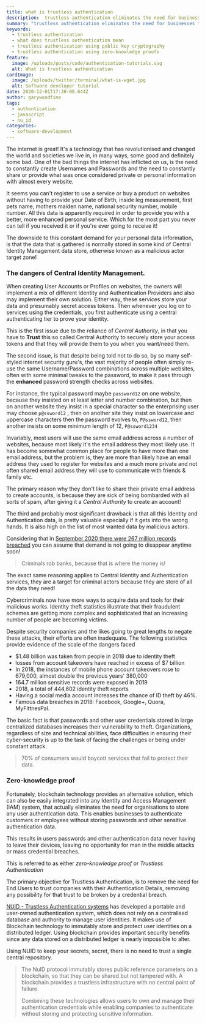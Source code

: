 ```yaml
---
title: what is trustless authentication
description:  trustless authentication eliminates the need for businesses to store and manage passwords
summary: "trustless authentication eliminates the need for businesses to store and manage passwords"
keywords:
  - trustless authentication
  - what does trustless authentication mean
  - trustless authentication using public key cryptography
  - trustless authentication using zero-knowledge proofs
feature:
  image: /uploads/posts/code/authentication-tutorials.svg
  alt: What is trustless authentication
cardImage:
  image: /uploads/twitter/terminal/what-is-wget.jpg
  alt: Software developer tutorial
date: 2020-12-01T17:30:00.644Z
author: garywoodfine
tags:
  - authentication
  - javascript
  - nu_id
categories:
  - software-development
---
```


The internet is great! It's a technology that has revolutionised and changed the world and societies we live in, in 
many ways, some good and definitely some bad. One of the bad things the internet has inflicted on us, is the need to 
constantly create Usernames and Passwords and the need to constantly share or provide what was once considered private 
or personal information with almost every website.

It seems you can't register to use a service or buy a product on websites without having to provide your Date of Birth, 
inside leg measurement, first pets name, mothers maiden name, national security number, mobile number.  All 
this data is apparently required in order to provide you with a better, more enhanced personal service. Which for the
most part you never can tell if you received it or if you're ever going to receive it!

The downside to this constant demand for your personal data information, is that the data that is gathered is normally
stored in some kind of Central Identity Management data store, otherwise known as a malicious actor target zone!


### The dangers of Central Identity Management.

When creating User Accounts or Profiles on websites, the owners will implement a mix of different Identity and 
Authentication Providers and also may implement their own solution.  Either way, these services store your data and 
presumably secret access tokens. Then whenever you log on to services using the credentials, you first authenticate 
using a central authenticating tier to prove your identity.

This is the first issue due to the reliance of *Central Authority*, in that you have to **Trust** this so called 
Central Authority to securely store your access tokens and that they will provide them to you when you want/need them. 

The second issue, is that despite being told not to do so, by so many self-styled internet security guru's, the vast 
majority of people often simply re-use the same Username/Password combinations across multiple websites, often with some 
minimal tweaks to the password, to make it pass through the **enhanced** password strength checks across websites.

For instance, the typical password maybe `password12` on one website, because they insisted on at least letter and 
number combination, but then on another website they insist in a special character so the enterprising user may choose
`p@ssword12` , then on another site they insist on lowercase and uppercase characters then the password evolves to,
`P@ssword12`,  then another insists on some minimum length of 12, `P@ssword1234` 

Invariably, most users will use the same email address across a number of websites, because most likely it's the email
address they most likely use. It has become somewhat common place for people to have more than one email address, but
the problem is, they are more than likely have an email address they used to register for websites and a much more
private and not often shared email address they will use to communicate with friends & family etc.

The primary reason why they don't like to share their private email address to create accounts, is because they are
sick of being bombarded with all sorts of spam, after giving it a *Central Authority* to create an account!

The third and probably most significant drawback is that all this Identity and Authentication data, is pretty valuable
especially if it gets into the wrong hands.  It is also high on the list of most wanted data by malicious actors.

Considering that in [September 2020 there were 267 million records breached](https://www.itgovernance.co.uk/blog/list-of-data-breaches-and-cyber-attacks-in-september-2020 "List of data breaches and cyber attacks in September 2020 | IT Governance")
you can assume that demand is not going to disappear anytime soon!

> Criminals rob banks, because that is where the money is! 
> 

The exact same reasoning applies to Central Identity and Authentication services, they are a target for criminal actors
because they are store of all the data they need!

Cybercriminals now have more ways to acquire data and tools for their malicious works. Identity theft statistics 
illustrate that their fraudulent schemes are getting more complex and sophisticated that an increasing number of
people are becoming victims. 

Despite security companies and the likes going to great lengths to negate these attacks, their efforts are often 
inadequate. The following statistics provide evidence of the scale of the dangers faced
* $1.48 billion was taken from people in 2018 due to identity theft
* losses from account takeovers have reached in excess of $7 billion
* In 2018, the instances of mobile phone account takeovers rose to 679,000, almost double the previous years' 380,000
* 164.7 million sensitive records were exposed in 2019
* 2018, a total of 444,602 identity theft reports
* Having a social media account increases the chance of ID theft by 46%.
* Famous data breaches in 2018:  Facebook, Google+, Quora, MyFittnesPal.

The basic fact is that passwords and other user credentials stored in large centralized databases increases their 
vulnerability to theft.  Organizations, regardless of size and technical abilities, face difficulties in ensuring their 
cyber-security is up to the task of facing the challenges or being under constant attack.

> 70% of consumers would boycott services that fail to protect their data.

### Zero-knowledge proof

Fortunately, blockchain technology provides an alternative solution, which can also be easily integrated into any 
Identity and Access Management (IAM) system, that actually eliminates the need for organisations to store any user 
authentication data. This enables businesses to authenticate customers or employees without storing passwords and other
sensitive authentication data.

This results in users passwords and other authentication data never having to leave their devices, leaving no 
opportunity for man in the middle attacks or mass credential breaches.  

This is referred to as either *zero-knowledge proof* or *Trustless Authentication*  

The primary objective for Trustless Authentication, is to remove the need for End Users to trust companies with 
their Authentication Details, removing any possibility for that trust to be broken by a credential breach.

[NUID - Trustless Authentication systems](https://nuid.io/ "NUID - Trustless Authentication systems") has developed a
portable and user-owned authentication system, which does not rely on a centralised database and authority to manage 
user identities. It makes use of Blockchain technology to immutably store and protect user identities on a 
distributed ledger. Using blockchain provides important security benefits since any data stored on a distributed ledger
is nearly impossible to alter.

Using NUID to keep your secrets, secret, there is no need to trust a single central repository.

> The NuID protocol immutably stores public reference parameters on a blockchain, so that they can be shared but not 
> tampered with. A blockchain provides a trustless infrastructure with no central point of failure.
>
> Combining these technologies allows users to own and manage their authentication credentials while enabling 
> companies to authenticate without storing and protecting sensitive information.









